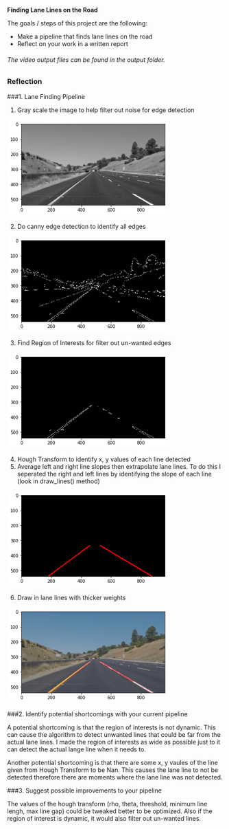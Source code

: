 **Finding Lane Lines on the Road**

The goals / steps of this project are the following:
* Make a pipeline that finds lane lines on the road
* Reflect on your work in a written report

###### The video output files can be found in the output folder. 

### Reflection

###1. Lane Finding Pipeline

1. Gray scale the image to help filter out noise for edge detection
  
  ![gray](output/grayscale.png)

2. Do canny edge detection to identify all edges
  
  ![alt text](output/canny.png)

3. Find Region of Interests for filter out un-wanted edges
  
  ![alt text](output/masked.png)

4. Hough Transform to identify x, y values of each line detected
5. Average left and right line slopes then extrapolate lane lines. To do this I seperated the right and left lines by identifying the slope of each line (look in draw_lines() method)
  
  ![alt text](output/hough.png)

6. Draw in lane lines with thicker weights
  
  ![alt text](output/final.png)

###2. Identify potential shortcomings with your current pipeline

A potential shortcoming is that the region of interests is not dynamic. This can cause the algorithm to detect unwanted lines
that could be far from the actual lane lines. I made the region of interests as wide as possible just to it can detect the
actual lange line when it needs to.

Another potential shortcoming is that there are some x, y vaules of the line given from Hough Transform to be Nan. This causes 
the lane line to not be detected therefore there are moments where the lane line was not detected. 

###3. Suggest possible improvements to your pipeline

The values of the hough transform (rho, theta, threshold, minimum line lengh, max line gap) could be tweaked better to be 
optimized. Also if the region of interest is dynamic, it would also filter out un-wanted lines. 
